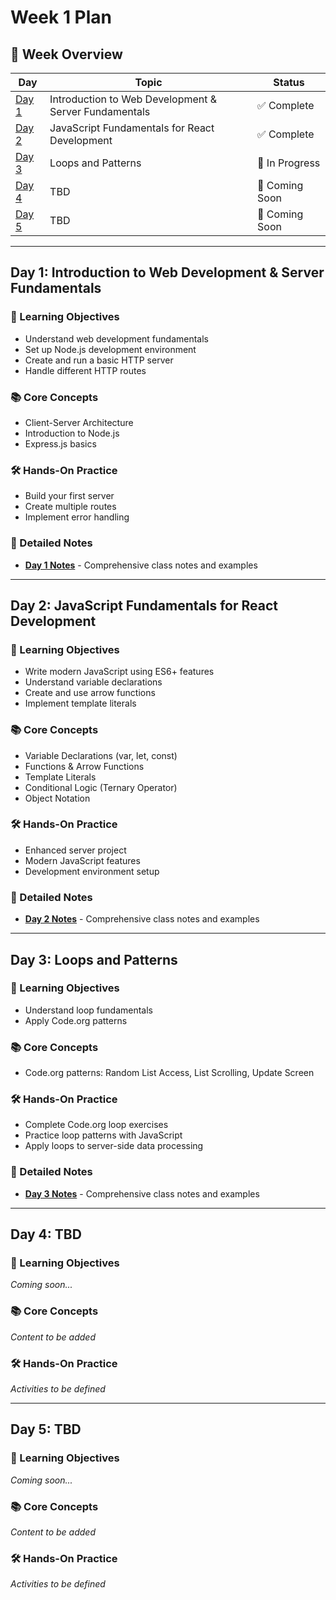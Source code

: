 # Week 1 Plan

## 📅 Week Overview

| Day | Topic | Status |
|-----|-------|--------|
| [Day 1](#day-1) | Introduction to Web Development & Server Fundamentals | ✅ Complete |
| [Day 2](#day-2) | JavaScript Fundamentals for React Development | ✅ Complete |
| [Day 3](#day-3) | Loops and Patterns | 📝 In Progress |
| [Day 4](#day-4) | TBD | 🔄 Coming Soon |
| [Day 5](#day-5) | TBD | 🔄 Coming Soon |

---

## Day 1: Introduction to Web Development & Server Fundamentals

### 🎯 Learning Objectives
- Understand web development fundamentals
- Set up Node.js development environment
- Create and run a basic HTTP server
- Handle different HTTP routes

### 📚 Core Concepts
- Client-Server Architecture
- Introduction to Node.js
- Express.js basics

### 🛠️ Hands-On Practice
- Build your first server
- Create multiple routes
- Implement error handling

### 📝 Detailed Notes
- **[Day 1 Notes](./notes/week1-notes.md#day-1)** - Comprehensive class notes and examples

---

## Day 2: JavaScript Fundamentals for React Development

### 🎯 Learning Objectives
- Write modern JavaScript using ES6+ features
- Understand variable declarations
- Create and use arrow functions
- Implement template literals

### 📚 Core Concepts
- Variable Declarations (var, let, const)
- Functions & Arrow Functions
- Template Literals
- Conditional Logic (Ternary Operator)
- Object Notation

### 🛠️ Hands-On Practice
- Enhanced server project
- Modern JavaScript features
- Development environment setup

### 📝 Detailed Notes
- **[Day 2 Notes](./notes/week1-notes.md#day-2)** - Comprehensive class notes and examples

---

## Day 3: Loops and Patterns

### 🎯 Learning Objectives
- Understand loop fundamentals
- Apply Code.org patterns

### 📚 Core Concepts
- Code.org patterns: Random List Access, List Scrolling, Update Screen

### 🛠️ Hands-On Practice
- Complete Code.org loop exercises
- Practice loop patterns with JavaScript
- Apply loops to server-side data processing

### 📝 Detailed Notes
- **[Day 3 Notes](./notes/week1-notes.md#day-3)** - Comprehensive class notes and examples

---

## Day 4: TBD

### 🎯 Learning Objectives
*Coming soon...*

### 📚 Core Concepts
*Content to be added*

### 🛠️ Hands-On Practice
*Activities to be defined*

---

## Day 5: TBD

### 🎯 Learning Objectives
*Coming soon...*

### 📚 Core Concepts
*Content to be added*

### 🛠️ Hands-On Practice
*Activities to be defined*